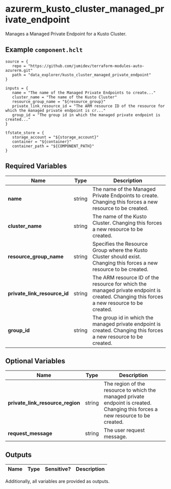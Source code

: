 # azurerm_kusto_cluster_managed_private_endpoint

Manages a Managed Private Endpoint for a Kusto Cluster.

## Example `component.hclt`

```hcl
source = {
   repo = "https://github.com/jumidev/terraform-modules-auto-azurerm.git"   
   path = "data_explorer/kusto_cluster_managed_private_endpoint"   
}

inputs = {
   name = "The name of the Managed Private Endpoints to create..."   
   cluster_name = "The name of the Kusto Cluster"   
   resource_group_name = "${resource_group}"   
   private_link_resource_id = "The ARM resource ID of the resource for which the managed private endpoint is cr..."   
   group_id = "The group id in which the managed private endpoint is created..."   
}

tfstate_store = {
   storage_account = "${storage_account}"   
   container = "${container}"   
   container_path = "${COMPONENT_PATH}"   
}

```

## Required Variables

| Name | Type |  Description |
| ---- | --------- |  ----------- |
| **name** | string |  The name of the Managed Private Endpoints to create. Changing this forces a new resource to be created. | 
| **cluster_name** | string |  The name of the Kusto Cluster. Changing this forces a new resource to be created. | 
| **resource_group_name** | string |  Specifies the Resource Group where the Kusto Cluster should exist. Changing this forces a new resource to be created. | 
| **private_link_resource_id** | string |  The ARM resource ID of the resource for which the managed private endpoint is created. Changing this forces a new resource to be created. | 
| **group_id** | string |  The group id in which the managed private endpoint is created. Changing this forces a new resource to be created. | 

## Optional Variables

| Name | Type |  Description |
| ---- | --------- |  ----------- |
| **private_link_resource_region** | string |  The region of the resource to which the managed private endpoint is created. Changing this forces a new resource to be created. | 
| **request_message** | string |  The user request message. | 



## Outputs

| Name | Type | Sensitive? | Description |
| ---- | ---- | --------- | --------- |

Additionally, all variables are provided as outputs.
